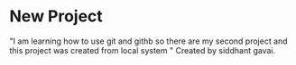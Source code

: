 # New Project 
"I am learning how to use git and githb so there are my second project and this project was created from local system "
Created by siddhant gavai.